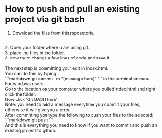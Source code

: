# How to push and pull an existing project via git bash

1. Download the files from this reposetorie.
<br/>
2. Open your folder where u are using git.
<br/>
3. place the files in the folder.
<br/>
4. now try to change a few lines of code and save it.
<br/>
<br/>
The next step is committing your edit in index.html.
<br/>
You can do this by typing
<br/>
```markdown
git commit -m "[message here]"
```
     in the terminal on mac.
<br/>
For windows users:
<br/>
Go to the location on your computer where you pulled index.html and right click the folder.
<br/>
Now click 'Git BASH here'
<br/>
Note: you need to add a message everytime you commit your files, otherwise it will give you a error.
<br/>
After committing you type the following to push your files to the selected:
```markdown
git push
```
<br/>
And this is everything you need to know if you want to commit and push an existing project to github.